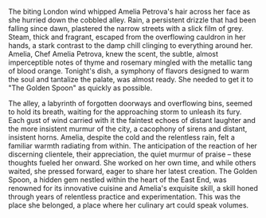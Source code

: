 The biting London wind whipped Amelia Petrova's hair across her face as she hurried down the cobbled alley.  Rain, a persistent drizzle that had been falling since dawn, plastered the narrow streets with a slick film of grey.  Steam, thick and fragrant, escaped from the overflowing cauldron in her hands, a stark contrast to the damp chill clinging to everything around her.  Amelia, Chef Amelia Petrova,  knew the scent, the subtle, almost imperceptible notes of thyme and rosemary mingled with the metallic tang of blood orange. Tonight's dish, a symphony of flavors designed to warm the soul and tantalize the palate, was almost ready.  She needed to get it to "The Golden Spoon" as quickly as possible.

The alley, a labyrinth of forgotten doorways and overflowing bins, seemed to hold its breath, waiting for the approaching storm to unleash its fury.  Each gust of wind carried with it the faintest echoes of distant laughter and the more insistent murmur of the city, a cacophony of sirens and distant, insistent horns.  Amelia, despite the cold and the relentless rain, felt a familiar warmth radiating from within. The anticipation of the reaction of her discerning clientele, their appreciation, the quiet murmur of praise – these thoughts fueled her onward. She worked on her own time, and while others waited, she pressed forward, eager to share her latest creation. The Golden Spoon, a hidden gem nestled within the heart of the East End, was renowned for its innovative cuisine and Amelia's exquisite skill, a skill honed through years of relentless practice and experimentation.  This was the place she belonged, a place where her culinary art could speak volumes.
